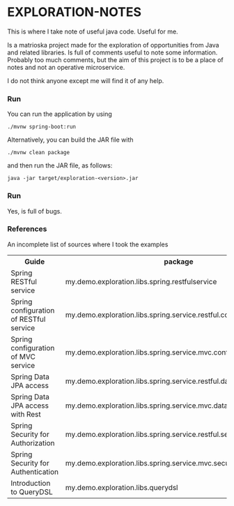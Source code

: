 # EXPLORATION-NOTES
This is where I take note of useful java code. Useful for me.

Is a matrioska project made for the exploration of opportunities from Java and related libraries.
Is full of comments useful to note some information. Probably too much comments, but the aim of this project is to be a place of notes and not an operative microservice.

I do not think anyone except me will find it of any help.

### Run
You can run the application by using

    ./mvnw spring-boot:run

Alternatively, you can build the JAR file with
     
    ./mvnw clean package
and then run the JAR file, as follows:
    
    java -jar target/exploration-<version>.jar

### Run
Yes, is full of bugs.

### References
An incomplete list of sources where I took the examples

<table>
  <tr>
    <th>Guide</th>
    <th>package</th>
    <th>reference</th>
  </tr>
  <tr>
    <td>Spring RESTful service</td><td>my.demo.exploration.libs.spring.restfulservice</td><td>https://spring.io/guides/gs/rest-service/</td>
  </tr>
  <tr>
    <td>Spring configuration of RESTful service</td><td>my.demo.exploration.libs.spring.service.restful.configuration</td><td>https://www.baeldung.com/bootstraping-a-web-application-with-spring-and-java-based-configuration</td>
  </tr>
  <tr>
    <td>Spring configuration of MVC service</td><td>my.demo.exploration.libs.spring.service.mvc.configuration</td><td>https://www.baeldung.com/bootstraping-a-web-application-with-spring-and-java-based-configuration</td>
  </tr>
  <tr>
    <td>Spring Data JPA access</td><td>my.demo.exploration.libs.spring.service.restful.datajpa</td><td>https://spring.io/guides/gs/accessing-data-jpa/</td>
  </tr>
  <tr>
    <td>Spring Data JPA access with Rest</td><td>my.demo.exploration.libs.spring.service.mvc.datajparest</td><td>https://spring.io/guides/gs/accessing-data-rest/</td>
  </tr>
  <tr>
    <td>Spring Security for Authorization</td><td>my.demo.exploration.libs.spring.service.restful.security.authorization</td><td>https://docs.spring.io/spring-security/site/docs/5.0.7.RELEASE/reference/html/el-access.html</td>
  </tr>
  <tr>
    <td>Spring Security for Authentication</td><td>my.demo.exploration.libs.spring.service.mvc.security.authentication</td><td>https://spring.io/guides/gs/securing-web/</td>
  </tr>
  <tr>
    <td>Introduction to QueryDSL</td><td>my.demo.exploration.libs.querydsl</td><td>https://www.baeldung.com/intro-to-querydsl</td>
  </tr>
</table>